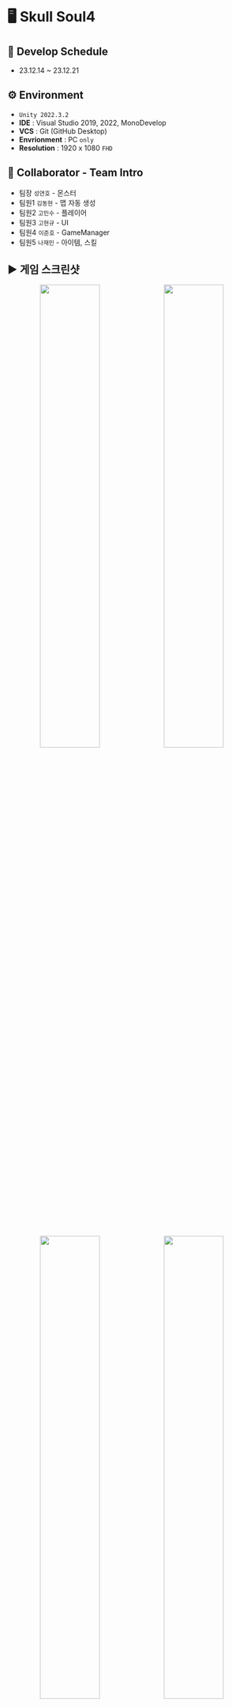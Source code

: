 # 🖥️ Skull Soul4

## 📆 Develop Schedule
* 23.12.14 ~ 23.12.21

## ⚙️ Environment
- `Unity 2022.3.2`
- **IDE** : Visual Studio 2019, 2022, MonoDevelop
- **VCS** : Git (GitHub Desktop)
- **Envrionment** : PC `only`
- **Resolution** :	1920 x 1080 `FHD`

## 👤 Collaborator - Team Intro
- 팀장  `성연호` - 몬스터
- 팀원1 `김동현` - 맵 자동 생성
- 팀원2 `고민수` - 플레이어
- 팀원3 `고현규` - UI
- 팀원4 `이준호` - GameManager
- 팀원5 `나재민` - 아이템, 스킬

## ▶️ 게임 스크린샷
<p align="center">
  <img src="https://github.com/gusrb0296/RogueLike/assets/149379194/d0d27cc1-c6cc-4eac-9e7b-b7318f62011b" width="49%"/>
  <img src="https://github.com/gusrb0296/RogueLike/assets/149379194/22aa9a76-cfab-4c94-bb30-7d112db408c6" width="49%"/>
</p>
<p align="center">
  <img src="https://github.com/gusrb0296/RogueLike/assets/149379194/5df9b6bc-7749-419b-af46-381029da1bd7" width="49%"/>
  <img src="https://github.com/gusrb0296/RogueLike/assets/149379194/8241f9e5-5444-4e26-94ec-926bb30ba1ec" width="49%"/>
</p>
<p align="center">
  <img src="https://github.com/gusrb0296/RogueLike/assets/149379194/0d664d37-db47-4fc0-b588-7a0ad72db896" width="49%"/>
  <img src="https://github.com/gusrb0296/RogueLike/assets/149379194/8d981c75-96af-4cab-a6f3-aab2d8acfebe" width="49%"/>
</p>
<p align="center">
  <img src="https://github.com/gusrb0296/RogueLike/assets/149379194/fd97cdd8-2849-458d-93ce-ba2dd2542aac" width="49%"/>
  <img src="https://github.com/gusrb0296/RogueLike/assets/149379194/cc58fc1c-b94e-43ef-a821-d326926ae1b0" width="49%"/>
</p>

## 🎮 만든 기능들 
1. 랜덤 던전 생성
2. 캐릭터 조작
3. 아이템 수집
4. 몬스터 생성 및 AI
5. 전투 시스템
6. 피해와 체력 관리
7. 보스 전투
8. 퍼마데스
9. 아티팩트 및 효과
10. 레벨업 시스템
11. 사운드 효과 및 음악


### 랜덤 던전 생성
* 맵이 랜덤으로 생성됩니다.
* 시작지점을 중심으로 너비 우선 탐색으로 맵을 새롭게 생성합니다.
* V키를 누르면 맵이 랜덤으로 생성됩니다.
* 맵 중심으로 상하좌우를 가져와서 만들어진 방이면 예외처리하고, 네모형태를 배제하고 일자 형태로 만들기 위해 상하좌우 2개 이상 만들어지면 예외처리 합니다.
* 맵 끝 중 하나를 보스 방으로 생성하고, 또 하나는 레벨업 맵(상점)으로 만들었습니다. 그 외에 다른 맵들은 모두 전투맵으로 만들었습니다.
### 캐릭터 조작
* 좌우 방향키, 스페이스바로 점프 할 수 있습니다.
* Z키를 눌러 공격할 수 있습니다.
* A키를 눌러 스킬을 사용할 수 있습니다.
### 아이템 수집
* 몬스터를 잡으면 Gem 과 일시적 효과 아이템이 드랍됩니다.
* 캐릭터가 해당 아이템에 접촉하면 해당 아이템을 얻을 수 있습니다.
* 던전 룸을 클리어 할 때 마다 스킬 아이템을 얻을 수 있습니다.
* 스킬 아이템은 획득 후 A 버튼을 누르면 사용할 수 있습니다.
### 몬스터 생성 및 AI
* 몬스터가 스폰 위치에 랜덤하게 생성됩니다.
* 주위에 플레이어가 있으면 플레이어르 쫓아오고, 공격합니다.
### 전투 시스템
* 플레이어는 원거리 공격만 가능하고, 발사체가 몬스터에게 맞으면 됩니다.
* 점프 공격이 가능 합니다.
* 스킬 공격은 각자의 공격력과 쿨타임을 가지고 있습니다.
### 피해와 체력 관리
* 캐릭터가 피해를 입으면 일정 시간 동안 무적이 됩니다.
* UI 상에서 체력이 줄어든 만큼 텍스트와 bar가 줄어듭니다.
* 값에 직접 접근하지 않고 DataManager를 Private으로 만들어 내부에서만 접근하고, 내부에 접근할 수 있는 메서드를 GameManager를 통해서 접근합니다.
### 보스 전투
* 보스 맵에 들어가면 보스 방 HP bar가 화면 상단에 나타납니다.
* 보스는 날아다니며, 근접 공격과 원거리 공격을 사용합니다.
* 보스의 전투에서 승리하면 승리 텍스트와 함께 맵 중앙에 포탈이 생성됩니다.
* 포탈로 이동하면 다시 시작 씬으로 돌아가게 됩니다.
### 퍼마데스
* 체력이 모두 소모되면 사망 애니매이션이 나타납니다. 캐릭터는 이동할 수 없으며 Game Over 텍스트가 등장합니다.
* Game Over 텍스트가 등장하면, Enter를 눌렀을 때 메인화면으로 돌아갈 수 있습니다.
### 아티팩트 및 효과
* 몬스터가 드랍한 아이템을 먹으면 효과 지속시간 동안 캐릭터의 몸 색이 변합니다.
* 스킬이 벽에 맞거나, 몬스터에 맞으면 폭발하는 효과가 나타납니다.
* 스킬을 사용하면 쿨타임이 스킬창에 표시됩니다.
### 레벨업 시스템
* 레벨업 맵에 들어가서 NPC와 상호작용 하면 레벨업을 할 수 있습니다.
* 게임 내에서 먹은 Gem을 소모해서 원하는 스탯을 올릴 수 있습니다.
* 올릴 수 있는 스탯은 - 체력 / 공격력 / 이동 속도 / 공격 속도 - 입니다.
### 사운드 효과 및 음악
* 버튼을 누르면 버튼 효과음이 재생됩니다.
* 메인 씬으로 이동하거나, 스타트 씬으로 이동하면 음악이 재생 됩니다
* 전투 방을 이동하면 음악이 재생 됩니다
* 보스 방에 들어가면 음악이 재생됩니다.

